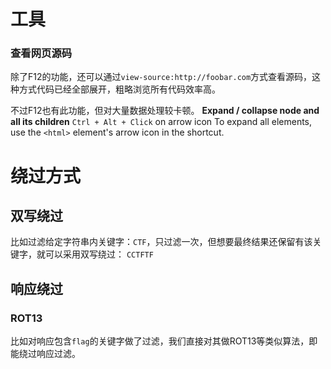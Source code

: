 # 工具


### 查看网页源码

除了F12的功能，还可以通过`view-source:http://foobar.com`方式查看源码，这种方式代码已经全部展开，粗略浏览所有代码效率高。

不过F12也有此功能，但对大量数据处理较卡顿。
**Expand / collapse node and all its children**
`Ctrl + Alt + Click` on arrow icon
To expand all elements, use the `<html>` element's arrow icon in the shortcut.

# 绕过方式
## 双写绕过

比如过滤给定字符串内关键字：`CTF`，只过滤一次，但想要最终结果还保留有该关键字，就可以采用双写绕过：
`CCTFTF`

## 响应绕过

### ROT13

比如对响应包含`flag`的关键字做了过滤，我们直接对其做ROT13等类似算法，即能绕过响应过滤。